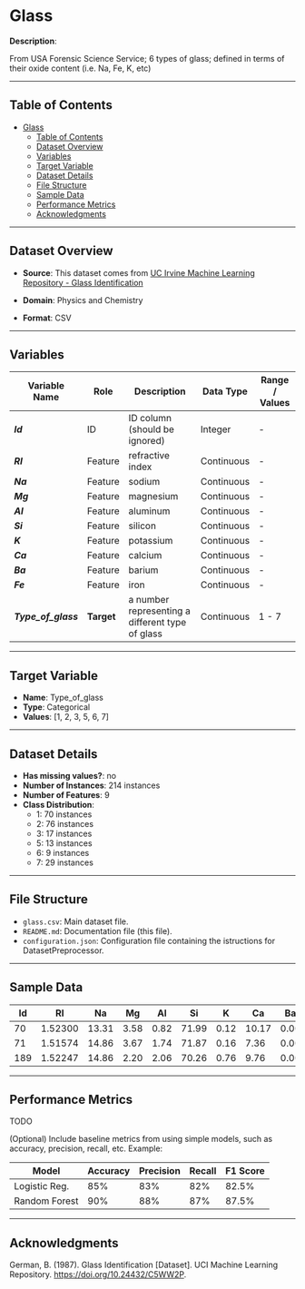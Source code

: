 # Glass

**Description**:  

From USA Forensic Science Service; 6 types of glass; defined in terms of their oxide content (i.e. Na, Fe, K, etc)

---

## Table of Contents
- [Glass](#glass)
  - [Table of Contents](#table-of-contents)
  - [Dataset Overview](#dataset-overview)
  - [Variables](#variables)
  - [Target Variable](#target-variable)
  - [Dataset Details](#dataset-details)
  - [File Structure](#file-structure)
  - [Sample Data](#sample-data)
  - [Performance Metrics](#performance-metrics)
  - [Acknowledgments](#acknowledgments)

---

## Dataset Overview

- **Source**: This dataset comes from [UC Irvine Machine Learning Repository - Glass Identification](https://archive.ics.uci.edu/dataset/42/glass+identification)
  
- **Domain**: Physics and Chemistry

- **Format**: CSV  

---

## Variables

| Variable Name | Role | Description | Data Type | Range / Values |
|---|---|---|---|---|
| ***Id*** | ID | ID column (should be ignored) | Integer | - |
| ***RI*** | Feature | refractive index | Continuous | - |
| ***Na*** | Feature | sodium | Continuous | - |
| ***Mg*** | Feature | magnesium | Continuous | - |
| ***Al*** | Feature | aluminum | Continuous | - |
| ***Si*** | Feature | silicon | Continuous | - |
| ***K*** | Feature | potassium | Continuous | - |
| ***Ca*** | Feature | calcium | Continuous | - |
| ***Ba*** | Feature | barium | Continuous | - |
| ***Fe*** | Feature | iron | Continuous | - |
| ***Type_of_glass*** | **Target** | a number representing a different type of glass | Continuous | 1 - 7 |

---

## Target Variable

- **Name**: Type_of_glass  
- **Type**: Categorical
- **Values**: [1, 2, 3, 5, 6, 7]

---

## Dataset Details

- **Has missing values?**: no
- **Number of Instances**: 214 instances 
- **Number of Features**: 9
- **Class Distribution**:
  - 1: 70 instances
  - 2: 76 instances
  - 3: 17 instances
  - 5: 13 instances
  - 6: 9 instances
  - 7: 29 instances

---

## File Structure

- `glass.csv`: Main dataset file.  
- `README.md`: Documentation file (this file).  
- `configuration.json`: Configuration file containing the istructions for DatasetPreprocessor.  

---

## Sample Data

| Id | RI | Na | Mg | Al | Si | K | Ca | Ba | Fe | class | 
| --- | --- | --- | --- | --- | --- | --- | --- | --- | --- | --- | 
| 70 | 1.52300 | 13.31 | 3.58 | 0.82 | 71.99 | 0.12 | 10.17 | 0.00 | 0.03 | 1 | 
| 71 | 1.51574 | 14.86 | 3.67 | 1.74 | 71.87 | 0.16 | 7.36 | 0.00 | 0.12 | 2 | 
| 189 | 1.52247 | 14.86 | 2.20 | 2.06 | 70.26 | 0.76 | 9.76 | 0.00 | 0.00 | 7 | 

---

## Performance Metrics

TODO

(Optional) Include baseline metrics from using simple models, such as accuracy, precision, recall, etc. Example:

| Model         | Accuracy | Precision | Recall | F1 Score |
|---------------|----------|-----------|--------|----------|
| Logistic Reg. | 85%      | 83%       | 82%    | 82.5%    |
| Random Forest | 90%      | 88%       | 87%    | 87.5%    |

---

## Acknowledgments

German, B. (1987). Glass Identification [Dataset]. UCI Machine Learning Repository. https://doi.org/10.24432/C5WW2P.

